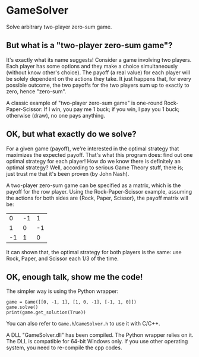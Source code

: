 # GameSolver
Solve arbitrary two-player zero-sum game.

## But what is a "two-player zero-sum game"?
It's exactly what its name suggests!
Consider a game involving two players. Each player has some options and they make a choice simultaneously (without know other's choice).
The payoff (a real value) for each player will be solely dependent on the actions they take.
It just happens that, for every possible outcome, the two payoffs for the two players sum up to exactly to zero, hence "zero-sum".

A classic example of "two-player zero-sum game" is one-round Rock-Paper-Scissor:
If I win, you pay me 1 buck; if you win, I pay you 1 buck; otherwise (draw), no one pays anything.

## OK, but what exactly do we solve?
For a given game (payoff), we're interested in the optimal strategy that maximizes the expected payoff. That's what this program does: find out one optimal strategy for each player!
How do we know there is definitely an optimal strategy? Well, according to serious Game Theory stuff, there is; just trust me that it's been proven (by John Nash).

A two-player zero-sum game can be specified as a matrix, which is the payoff for the row player. 
Using the Rock-Paper-Scissor example, assuming the actions for both sides are {Rock, Paper, Scissor}, the payoff matrix will be:

|   |   |   |
|----|----|----|
| 0 | -1 | 1 |
| 1 | 0 | -1 | 
| -1 | 1 | 0 | 


It can shown that, the optimal strategy for both players is the same: use Rock, Paper, and Scissor each 1/3 of the time.

## OK, enough talk, show me the code!

The simpler way is using the Python wrapper:

```
game = Game([[0, -1, 1], [1, 0, -1], [-1, 1, 0]])
game.solve()
print(game.get_solution(True))
```

You can also refer to `Game.h`/`GameSolver.h` to use it with C/C++.

A DLL "GameSolver.dll" has been compiled. The Python wrapper relies on it.
The DLL is compatible for 64-bit Windows only. If you use other operating system, you need to re-compile the cpp codes.

